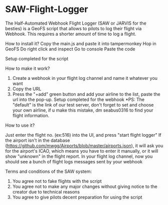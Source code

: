 # SAW-Flight-Logger
The Half-Automated Webhook Flight Logger (SAW or JARVIS for the besties) is a GeoFS script that allows to pilots to log their flight via Webhook. This requires a shorter amount of time to log a flight.

How to install it?
Copy the main.js and paste it into tampermonkey
Hop in GeoFS
Do right click and inspect
Go to console
Paste the code

Setup completed for the script

How to make it work?

1. Create a webhook in your flight log channel and name it whatever you want
2. Copy the URL 
3. Press the "+add" green button and add your airline to the list, paste the url into the pop-up.
Setup completed for the webhook
*PS: The "default" is the link of our test server, don't forget to set and choose your own airline, if u make this mistake, dm seabus0316 to find your flight information. 

How to use it?

Just enter the flight no. (ex:516) into the UI, and press "start flight logger"
If the airport isn't in the database (https://github.com/mwgg/Airports/blob/master/airports.json), it will ask you for the airport's ICAO, which means you have to enter it manually, or it will show "unknown" in the flight report.
In your flight log channel, now you should see a bunch of flight logs messages sent by your webhook

Terms and conditions of the SAW system:
1. You agree not to fake flights with the script
2. You agree not to make any major changes without giving notice to the creator due to technical reasons
3. You agree to give pilots decent preparation for using the script
